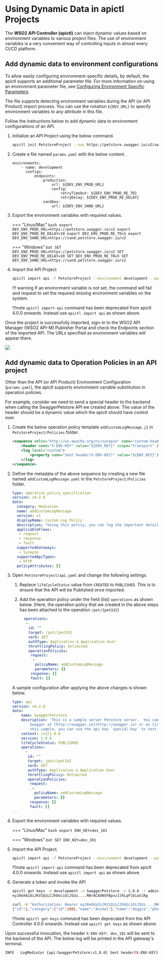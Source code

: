 #  Using Dynamic Data in apictl Projects

The **WSO2 API Controller (apictl)** can inject dynamic values based on environment variables to various project files. The use of environment variables is a very convenient way of controlling inputs in almost every CI/CD platform.

## Add dynamic data to environment configurations

To allow easily configuring environment-specific details, by default, the apictl supports an additional parameter file. For more information on using an environment parameter file, see [Configuring Environment Specific Parameters]({{base_path}}/install-and-setup/setup/api-controller/advanced-topics/configuring-environment-specific-parameters). 

The file supports detecting environment variables during the API (or API Product) import process. You can use the notation `${DEV_URL}` to specify environment variables to any attribute in this file. 

Follow the instructions below to add dynamic data to environment configurations of an API.

1. Initialize an API Project using the below command.

    ```bash
    apictl init PetstoreProject --oas https://petstore.swagger.io/v2/swagger.json
    ```

2.  Create a file named `params.yaml` with the below content.

    ```
    environments:
        - name: development
          configs:
              endpoints:
                  production:
                      url: ${DEV_ENV_PROD_URL}
                      config:
                          retryTimeOut: ${DEV_ENV_PROD_RE_TO}
                          retryDelay: ${DEV_ENV_PROD_RE_DELAY}
                  sandbox:
                      url: ${DEV_ENV_SAND_URL}
    ```

3.  Export the environment variables with required values.

    === "Linux/Mac"
        ```bash
        export DEV_ENV_PROD_URL=https://petstore.swagger.io/v2
        export DEV_ENV_PROD_RE_DELAY=10
        export DEV_ENV_PROD_RE_TO=5
        export DEV_ENV_SAND_URL=https://sand.petstore.swagger.io/v2
        ```

    === "Windows"
        ```bat
        SET DEV_ENV_PROD_URL=https://petstore.swagger.io/v2
        SET DEV_ENV_PROD_RE_DELAY=10
        SET DEV_ENV_PROD_RE_TO=5
        SET DEV_ENV_SAND_URL=https://sand.petstore.swagger.io/v2
        ```  

4.  Import the API Project

    ```bash
    apictl import api -f PetstoreProject --environment development --params params.yaml
    ```

    !!! warning
        If an environment variable is not set, the command will fail and request to set the required missing environment variables on the system. 

    !!!note
        `apictl import-api` command has been deprecated from apictl 4.0.0 onwards. Instead use `apictl import api` as shown above.

Once the project is successfully imported, sign-in to the WSO2 API Manager (WSO2 API-M) Publisher Portal and check the Endpoints section of the imported API. The URLs specified as environment variables will appear there.

[![]({{base_path}}/assets/img/learn/api-controller/advanced-topics/dynamic-data-env-config-api-endpoints.png)]({{base_path}}/assets/img/learn/api-controller/advanced-topics/dynamic-data-env-config-api-endpoints.png) 

## Add dynamic data to Operation Policies in an API project

Other than the API (or API Product) Environment Configuration (`params.yaml`), the apictl supports environment variable substitution in operation policies.

For example, consider we need to send a special header to the backend when calling the SwaggerPetstore API we created above. The value of the header should be a dynamic value which the apictl should have control over.

1. Create the below operation policy template `addCustomLogMessage.j2` in `PetstoreProject/Policies` folder.

    ```xml
    <sequence xmlns="http://ws.apache.org/ns/synapse" name="custom-header-in">
        <header name="X-ENV-KEY" value="${ENV_KEY}" scope="transport" />
        <log level="custom">
            <property name="Sent header(X-ENV-KEY)" value="${ENV_KEY}"/>
        </log>
    </sequence>
    ```

2. Define the metadata of the above sequence by creating a new file named `addCustomLogMessage.yaml` in the `PetstoreProject/Policies` folder.

    ```yaml
    type: operation_policy_specification
    version: v4.2.0
    data:
      category: Mediation
      name: addCustomLogMessage
      version: v1
      displayName: Custom Log Policy
      description: "Using this policy, you can log the important details of the request"
      applicableFlows:
       - request
       - response
       - fault
      supportedGateways:
       - Synapse
      supportedApiTypes:
       - HTTP
      policyAttributes: []
    ```

3. Open `PetstoreProject/api.yaml` and change the following settings.

    1. Replace `lifeCycleStatus` value from `CREATED` to `PUBLISHED`. This is to ensure that the API will be Published once imported.
    2. Add the operation policy under the field (list) `operations` as shown below. (Here, the operation policy that we created in the above steps has been attached to the operation `/pet/{petId}`)

       ```yaml
         operations:
          -
           id: ""
           target: /pet/{petId}
           verb: GET
           authType: Application & Application User
           throttlingPolicy: Unlimited
           operationPolicies:
            request:
             -
              policyName: addCustomLogMessage
              parameters: {}
            response: []
            fault: []
       ```

    A sample configuration after applying the above changes is shown below.

    ```yaml
    type: api
    version: v4.2.0
    data:
        name: SwaggerPetstore
        description: 'This is a sample server Petstore server.  You can find out more about
            Swagger at [http://swagger.io](http://swagger.io) or on [irc.freenode.net, #swagger](http://swagger.io/irc/).  For
            this sample, you can use the api key `special-key` to test the authorization filters.'
        context: /v2/1.0.6
        version: 1.0.6
        lifeCycleStatus: PUBLISHED
        operations:
          -
           id: ""
           target: /pet/{petId}
           verb: GET
           authType: Application & Application User
           throttlingPolicy: Unlimited
           operationPolicies:
            request:
             -
              policyName: addCustomLogMessage
              parameters: {}
            response: []
            fault: []
    ...
    ```

4. Export the environment variables with required values.

    === "Linux/Mac"
        ```bash
        export ENV_KEY=dev_101
        ```

    === "Windows"
        ```bat
        SET ENV_KEY=dev_101
        ```

5. Import the API Project.

    ```bash
    apictl import api -f PetstoreProject --environment development --params params.yaml --update
    ```

    !!!note
        `apictl import-api` command has been deprecated from apictl 4.0.0 onwards. Instead use `apictl import api` as shown above.
        
6. Generate a token and invoke the API

    ```bash
    apictl get keys -e development -n SwaggerPetstore -v 1.0.6 -r admin
    eyJ0eXAiOiJKV1QiLCJhbGciOiJSUz....RWrACAUNSFBpxz1lRLqFlDiaVJAg

    curl -H "Authorization: Bearer eyJ0eXAiOiJKV1QiLCJhbGciOiJSUz....RWrACAUNSFBpxz1lRLqFlDiaVJAg" https://localhost:8243/v2/1.0.6/pet/1 -k
    {"id":1,"category":{"id":1001,"name":"Animal"},"name":"doggie","photoUrls":["img/test/dog.jpeg","img/test/dog1.jpeg"],"tags":[{"id":2001,"name":"Pet"},{"id":2002,"name":"Animal"}],"status":"available"}
    ```

    !!!note
        `apictl get-keys` command has been deprecated from the API Controller 4.0.0 onwards. Instead use `apictl get keys` as shown above.

Upon successful invocation, the header `X-ENV-KEY: dev_101` will be sent to the backend of the API. The below log will be printed in the API gateway's terminal.

```bash
INFO - LogMediator {api:SwaggerPetstore:v1.0.6} Sent header(X-ENV-KEY) = dev_101
```
